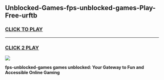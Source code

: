 
## Unblocked-Games-fps-unblocked-games-Play-Free-urftb
<h3>
<a href="https://premium76.site?title=fps-unblocked-games&ref=23A">CLICK TO PLAY</a></h3>
<hr>

<h3>
<a href="https://premium76.site?title=fps-unblocked-games&ref=23A">CLICK 2 PLAY</a>
  
</h3>

<a href="https://premium76.site?title=fps-unblocked-games&ref=23A"><img src="https://clearcache.store/games.png"></a>


**fps-unblocked-games games unblocked: Your Gateway to Fun and Accessible Online Gaming**
